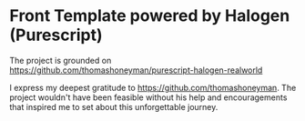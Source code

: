 # Front Template powered by Halogen (Purescript)

The project is grounded on https://github.com/thomashoneyman/purescript-halogen-realworld

I express my deepest gratitude to https://github.com/thomashoneyman.
The project wouldn't have been feasible without his help and encouragements 
that inspired me to set about this unforgettable journey.


